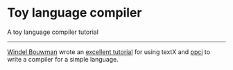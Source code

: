 # Toy language compiler

A toy language compiler tutorial

---

[Windel Bouwman](http://www.windel.nl/) wrote an [excellent
tutorial](https://ppci.readthedocs.io/en/latest/howto/toy.html) for using textX
and [ppci](https://ppci.readthedocs.io/en/latest/) to write a
compiler for a simple language.



